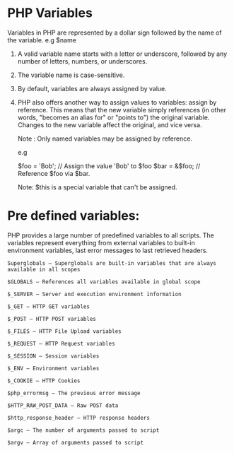 # PHP Variables

Variables in PHP are represented by a dollar sign followed by the name of the variable.
 e.g $name 
1. A valid variable name starts with a letter or underscore, followed by any number of letters, numbers, or underscores.
2. The variable name is case-sensitive.
3. By default, variables are always assigned by value.
4. PHP also offers another way to assign values to variables: assign by reference.
   This means that the new variable simply references (in other words, "becomes an alias for" or "points to") the original variable.
   Changes to the new variable affect the original, and vice versa.
   
   Note : Only named variables may be assigned by reference. 
   
   e.g 
   
   $foo = 'Bob';              // Assign the value 'Bob' to $foo
   $bar = &$foo;              // Reference $foo via $bar.
   
      
   Note: $this is a special variable that can't be assigned.
   
# Pre defined variables:
   
PHP provides a large number of predefined variables to all scripts. The variables represent everything from external variables to built-in environment variables, last error messages to last retrieved headers.

    Superglobals — Superglobals are built-in variables that are always available in all scopes
    
    $GLOBALS — References all variables available in global scope
    
    $_SERVER — Server and execution environment information
    
    $_GET — HTTP GET variables
    
    $_POST — HTTP POST variables
    
    $_FILES — HTTP File Upload variables
    
    $_REQUEST — HTTP Request variables
    
    $_SESSION — Session variables
    
    $_ENV — Environment variables
    
    $_COOKIE — HTTP Cookies
    
    $php_errormsg — The previous error message
    
    $HTTP_RAW_POST_DATA — Raw POST data
    
    $http_response_header — HTTP response headers
    
    $argc — The number of arguments passed to script
    
    $argv — Array of arguments passed to script 
    
 
   
   

